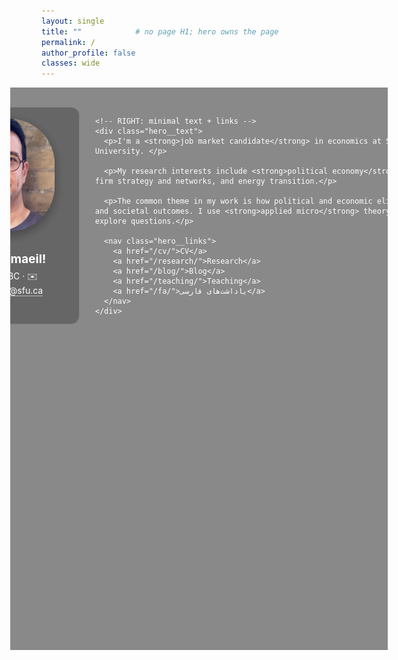 ```yaml
---
layout: single
title: ""            # no page H1; hero owns the page
permalink: /
author_profile: false
classes: wide
---
```


<style>
  /* Hide the masthead only on this page */
  .masthead{ display:none !important; }

  /* Full-bleed hero */
  .hero{
    background:
      linear-gradient(0deg, rgba(0,0,0,.46), rgba(0,0,0,.46)),
      url('/images/hero.jpg') center 70%/cover no-repeat; /* change path if needed */
    min-height: clamp(520px, 82vh, 900px);
    margin-left: calc(50% - 50vw);
    width: 100vw;
    border-radius: 0;
    margin-bottom: 0;
  }
  html, body { overflow-x: hidden; } /* prevent horiz scrollbars */

  /* Fluid grid */
  .hero__inner{
    width: min(1200px, 94vw);
    margin: 0 auto;
    padding: clamp(1.2rem, 3.2vw, 3rem) clamp(1rem, 3vw, 2rem);
    display: grid;
    grid-template-columns: clamp(260px, 26vw, 380px) 1fr; /* left grows with screen */
    gap: clamp(1rem, 2.6vw, 3rem);
    color:#fff;
  }

  /* Left card */
  .hero__card{
    background: rgba(0,0,0,.25);
    border:1px solid rgba(255,255,255,.18);
    border-radius:14px;
    padding: clamp(.9rem, 1.5vw, 1.1rem);
    text-align:center;
    backdrop-filter: blur(4px);
  }
  .hero__card img{
    width: clamp(180px, 18vw, 260px);  /* larger portrait */
    height: clamp(180px, 18vw, 260px);
    border-radius:40%;
    object-fit:cover;
    box-shadow:0 6px 18px rgba(0,0,0,.35);
    margin:.25rem 0 .6rem;
  }
  .hero__card .lead {
    font-size: clamp(0.8rem, 2vw, 1.3rem);
    margin-bottom: 0.4rem;
  }
  .hero__contact a{
    color:#fff; text-decoration:none; border-bottom:1px solid rgba(255,255,255,.55);
  }

  /* Right text */
  .hero__text{ max-width: 62ch; }
  .hero__text .lead{
    font-size: clamp(1.25rem, 2.4vw, 1.7rem);  /* slightly larger than body */
    line-height: 1.65;
    margin: 2rem 0;
  }
  .hero__text p{
    font-size: clamp(1rem, 1.08vw, 1.12rem);
    line-height: 1.65;
    margin:.2rem 0;
  }

  /* Minimal links row */
  .hero__links{ margin-top:.9rem; display:flex; flex-wrap:wrap; gap:.5rem }
  .hero__links a{
    color:#fff; text-decoration:none;
    border:1px solid rgba(255,255,255,.45);
    border-radius:999px; padding:.3rem .75rem; font-size:.95rem;
  }
  .hero__links a:hover{ background: rgba(255,255,255,.08); }

  /* Mobile */
  @media (max-width: 820px){
    .hero__inner{ grid-template-columns: 1fr; gap: 1rem; }
    .hero__text{ max-width: 70ch; }
  }
</style>

<section class="hero">
  <div class="hero__inner">
    <!-- LEFT: photo + contact -->
    <aside class="hero__card">
      <img src="/images/Esmaeil-web.jpg" alt="Esmaeil Izadi">
      <p class="lead"><strong>Call me Esmaeil!</strong></p> <!-- moved here -->
      <div class="hero__contact" style="margin-top:.35rem;">
        Vancouver, BC · ✉️ <a href="mailto:esmaeil_izadi@sfu.ca">esmaeil_izadi@sfu.ca</a>
      </div>
    </aside>

    <!-- RIGHT: minimal text + links -->
    <div class="hero__text">
      <p>I'm a <strong>job market candidate</strong> in economics at Simon Fraser University. </p>
      
      <p>My research interests include <strong>political economy</strong> of development, firm strategy and networks, and energy transition.</p>

      <p>The common theme in my work is how political and economic elites influence market and societal outcomes. I use <strong>applied micro</strong> theory and econometrics to explore questions.</p>

      <nav class="hero__links">
        <a href="/cv/">CV</a>
        <a href="/research/">Research</a>
        <a href="/blog/">Blog</a>
        <a href="/teaching/">Teaching</a>
        <a href="/fa/">یاداشت‌های فارسی</a>
      </nav>
    </div>
  </div>
</section>
